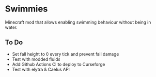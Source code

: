 # Swimmies
Minecraft mod that allows enabling swimming behaviour without being in water.

## To Do
- Set fall height to 0 every tick and prevent fall damage
- Test with modded fluids
- Add Github Actions CI to deploy to Curseforge
- Test with elytra & Caelus API
